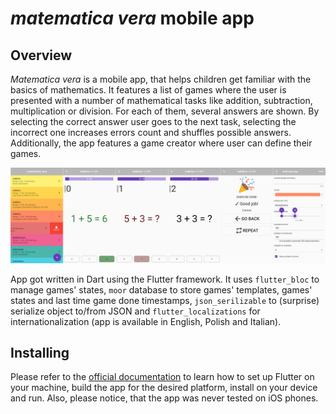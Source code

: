 # _matematica vera_ mobile app

## Overview

_Matematica vera_ is a mobile app, that helps children get familiar with the basics of mathematics. It features a list of games where the user is presented with a number of mathematical tasks like addition, subtraction, multiplication or division. For each of them, several answers are shown. By selecting the correct answer user goes to the next task, selecting the incorrect one increases errors count and shuffles possible answers. Additionally, the app features a game creator where user can define their games.

![App screenshots](/promo/screenshots.jpg "App screenshots")

App got written in Dart using the Flutter framework. It uses `flutter_bloc` to manage games' states, `moor` database to store games' templates, games' states and last time game done timestamps, `json_serilizable` to (surprise) serialize object to/from JSON and `flutter_localizations` for internationalization (app is available in English, Polish and Italian).

## Installing

Please refer to the [official documentation](https://flutter.dev/docs/get-started/install) to learn how to set up Flutter on your machine, build the app for the desired platform, install on your device and run.  Also, please notice, that the app was never tested on iOS phones.
